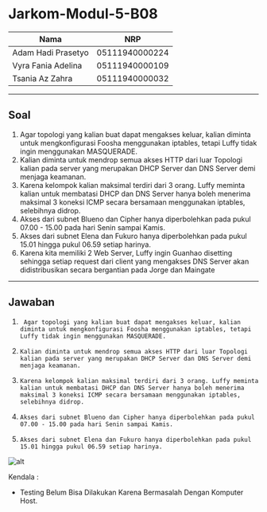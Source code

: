 # Jarkom-Modul-5-B08

Nama | NRP |
--- | --- | 
Adam Hadi Prasetyo | 05111940000224 |
Vyra Fania Adelina | 05111940000109 |
Tsania Az Zahra | 05111940000032 |
___________
## Soal
1. Agar topologi yang kalian buat dapat mengakses keluar, kalian diminta untuk mengkonfigurasi Foosha menggunakan iptables, tetapi Luffy tidak ingin menggunakan MASQUERADE.
2. Kalian diminta untuk mendrop semua akses HTTP dari luar Topologi kalian pada server yang merupakan DHCP Server dan DNS Server demi menjaga keamanan.
3. Karena kelompok kalian maksimal terdiri dari 3 orang. Luffy meminta kalian untuk membatasi DHCP dan DNS Server hanya boleh menerima maksimal 3 koneksi ICMP secara bersamaan menggunakan iptables, selebihnya didrop.
4. Akses dari subnet Blueno dan Cipher hanya diperbolehkan pada pukul 07.00 - 15.00 pada hari Senin sampai Kamis.
5. Akses dari subnet Elena dan Fukuro hanya diperbolehkan pada pukul 15.01 hingga pukul 06.59 setiap harinya.
6. Karena kita memiliki 2 Web Server, Luffy ingin Guanhao disetting sehingga setiap request dari client yang mengakses DNS Server akan didistribusikan secara bergantian pada Jorge dan Maingate
____
## Jawaban
1. ` Agar topologi yang kalian buat dapat mengakses keluar, kalian diminta untuk mengkonfigurasi Foosha menggunakan iptables, tetapi Luffy tidak ingin menggunakan MASQUERADE.`
   


2. `Kalian diminta untuk mendrop semua akses HTTP dari luar Topologi kalian pada server yang merupakan DHCP Server dan DNS Server demi menjaga keamanan.`

3. `Karena kelompok kalian maksimal terdiri dari 3 orang. Luffy meminta kalian untuk membatasi DHCP dan DNS Server hanya boleh menerima maksimal 3 koneksi ICMP secara bersamaan menggunakan iptables, selebihnya didrop.`

4. `Akses dari subnet Blueno dan Cipher hanya diperbolehkan pada pukul 07.00 - 15.00 pada hari Senin sampai Kamis.`

5. `Akses dari subnet Elena dan Fukuro hanya diperbolehkan pada pukul 15.01 hingga pukul 06.59 setiap harinya.`


![alt](https://github.com/tsnzzhr/Jarkom-Modul-5-B08-2021/blob/main/img_modul5/no5.PNG)

Kendala :
- Testing Belum Bisa Dilakukan Karena Bermasalah Dengan Komputer Host.
